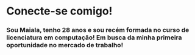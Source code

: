 
<h1>Conecte-se comigo!</h1>

<h3>Sou Maiala, tenho 28 anos e sou recém formada no curso de licenciatura em computação! Em busca da minha primeira oportunidade no mercado de trabalho!</h3>